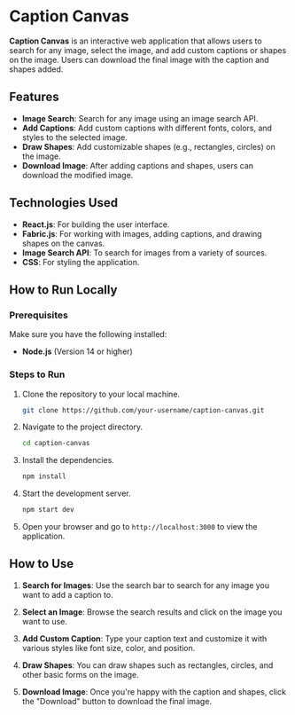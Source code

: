 # Caption Canvas

**Caption Canvas** is an interactive web application that allows users to search for any image, select the image, and add custom captions or shapes on the image. Users can download the final image with the caption and shapes added.

## Features

- **Image Search**: Search for any image using an image search API.
- **Add Captions**: Add custom captions with different fonts, colors, and styles to the selected image.
- **Draw Shapes**: Add customizable shapes (e.g., rectangles, circles) on the image.
- **Download Image**: After adding captions and shapes, users can download the modified image.

## Technologies Used

- **React.js**: For building the user interface.
- **Fabric.js**: For working with images, adding captions, and drawing shapes on the canvas.
- **Image Search API**: To search for images from a variety of sources.
- **CSS**: For styling the application.

## How to Run Locally

### Prerequisites

Make sure you have the following installed:
- **Node.js** (Version 14 or higher)

### Steps to Run

1. Clone the repository to your local machine.

    ```bash
    git clone https://github.com/your-username/caption-canvas.git
    ```

2. Navigate to the project directory.

    ```bash
    cd caption-canvas
    ```

3. Install the dependencies.

    ```bash
    npm install
    ```

4. Start the development server.

    ```bash
    npm start dev
    ```

5. Open your browser and go to `http://localhost:3000` to view the application.

## How to Use

1. **Search for Images**: 
   Use the search bar to search for any image you want to add a caption to.

2. **Select an Image**: 
   Browse the search results and click on the image you want to use.

3. **Add Custom Caption**: 
   Type your caption text and customize it with various styles like font size, color, and position.

4. **Draw Shapes**: 
   You can draw shapes such as rectangles, circles, and other basic forms on the image.

5. **Download Image**: 
   Once you're happy with the caption and shapes, click the "Download" button to download the final image.
